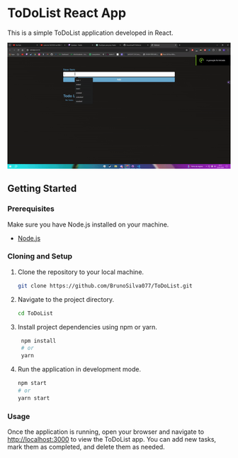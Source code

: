 # ToDoList React App

This is a simple ToDoList application developed in React.

![Demonstração do App](ToDoList/ToDoList/public/example_video.gif)


## Getting Started

### Prerequisites

Make sure you have Node.js installed on your machine.

- [Node.js](https://nodejs.org/)

### Cloning and Setup

1. Clone the repository to your local machine.

   ```bash
   git clone https://github.com/BrunoSilva077/ToDoList.git
   
2. Navigate to the project directory.

   ```bash
   cd ToDoList
   
3. Install project dependencies using npm or yarn.

   ```bash
    npm install
    # or
    yarn

4. Run the application in development mode.

     ```bash
    npm start
    # or
    yarn start
     
### Usage

Once the application is running, open your browser and navigate to [http://localhost:3000](http://localhost:3000) to view the ToDoList app. You can add new tasks, mark them as completed, and delete them as needed.

